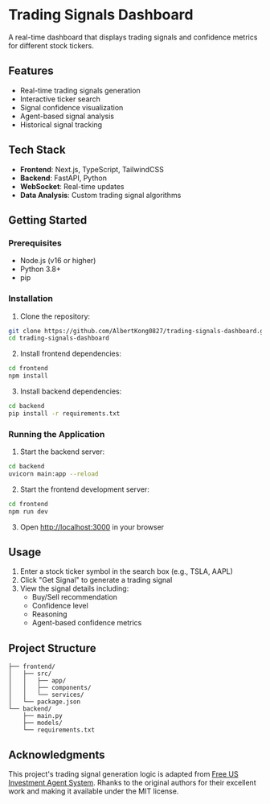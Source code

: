 # Trading Signals Dashboard

A real-time dashboard that displays trading signals and confidence metrics for different stock tickers.

## Features

- Real-time trading signals generation
- Interactive ticker search
- Signal confidence visualization
- Agent-based signal analysis
- Historical signal tracking

## Tech Stack

- **Frontend**: Next.js, TypeScript, TailwindCSS
- **Backend**: FastAPI, Python
- **WebSocket**: Real-time updates
- **Data Analysis**: Custom trading signal algorithms

## Getting Started

### Prerequisites

- Node.js (v16 or higher)
- Python 3.8+
- pip

### Installation

1. Clone the repository:

```bash
git clone https://github.com/AlbertKong0827/trading-signals-dashboard.git
cd trading-signals-dashboard
```

2. Install frontend dependencies:

```bash
cd frontend
npm install
```

3. Install backend dependencies:
```bash
cd backend
pip install -r requirements.txt
```

### Running the Application

1. Start the backend server:
```bash
cd backend
uvicorn main:app --reload
```

2. Start the frontend development server:
```bash
cd frontend
npm run dev
```

3. Open [http://localhost:3000](http://localhost:3000) in your browser

## Usage

1. Enter a stock ticker symbol in the search box (e.g., TSLA, AAPL)
2. Click "Get Signal" to generate a trading signal
3. View the signal details including:
   - Buy/Sell recommendation
   - Confidence level
   - Reasoning
   - Agent-based confidence metrics

## Project Structure

```
├── frontend/
│   ├── src/
│   │   ├── app/
│   │   ├── components/
│   │   └── services/
│   └── package.json
└── backend/
    ├── main.py
    ├── models/
    └── requirements.txt
```

## Acknowledgments

This project's trading signal generation logic is adapted from [Free US Investment Agent System](https://github.com/24mlight/Free_US_Investment_Agent_System). Rhanks to the original authors for their excellent work and making it available under the MIT license.

